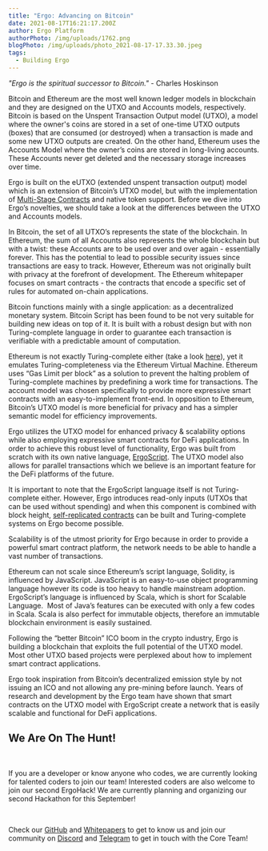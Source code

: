```yaml
---
title: "Ergo: Advancing on Bitcoin"
date: 2021-08-17T16:21:17.200Z
author: Ergo Platform
authorPhoto: /img/uploads/1762.png
blogPhoto: /img/uploads/photo_2021-08-17-17.33.30.jpeg
tags:
  - Building Ergo
---
```

*"Ergo is the spiritual successor to Bitcoin."* - Charles Hoskinson

Bitcoin and Ethereum are the most well known ledger models in blockchain and they are designed on the UTXO and Accounts models, respectively. Bitcoin is based on the Unspent Transaction Output model (UTXO), a model where the owner's coins are stored in a set of one-time UTXO outputs (boxes) that are consumed (or destroyed) when a transaction is made and some new UTXO outputs are created. On the other hand, Ethereum uses the Accounts Model where the owner’s coins are stored in long-living accounts. These Accounts never get deleted and the necessary storage increases over time.

Ergo is built on the eUTXO (extended unspent transaction output) model which is an extension of Bitcoin’s UTXO model, but with the implementation of [Multi-Stage Contracts](https://www.youtube.com/watch?v=g3FlM_WOwBU) and native token support. Before we dive into Ergo’s novelties, we should take a look at the differences between the UTXO and Accounts models. 

In Bitcoin, the set of all UTXO’s represents the state of the blockchain. In Ethereum, the sum of all Accounts also represents the whole blockchain but with a twist: these Accounts are to be used over and over again - essentially forever. This has the potential to lead to possible security issues since transactions are easy to track. However, Ethereum was not originally built with privacy at the forefront of development. The Ethereum whitepaper focuses on smart contracts - the contracts that encode a specific set of rules for automated on-chain applications.

Bitcoin functions mainly with a single application: as a decentralized monetary system. Bitcoin Script has been found to be not very suitable for building new ideas on top of it. It is built with a robust design but with non Turing-complete language in order to guarantee each transaction is verifiable with a predictable amount of computation.

Ethereum is not exactly Turing-complete either (take a look [here](https://media.consensys.net/ethereum-isnt-turing-complete-and-it-doesn-t-matter-anyway-625061294d3c)), yet it emulates Turing-completeness via the Ethereum Virtual Machine. Ethereum uses “Gas Limit per block” as a solution to prevent the halting problem of Turing-complete machines by predefining a work time for transactions. The account model was chosen specifically to provide more expressive smart contracts with an easy-to-implement front-end. In opposition to Ethereum, Bitcoin’s UTXO model is more beneficial for privacy and has a simpler semantic model for efficiency improvements. 

Ergo utilizes the UTXO model for enhanced privacy & scalability options while also employing expressive smart contracts for DeFi applications. In order to achieve this robust level of functionality, Ergo was built from scratch with its own native language, [ErgoScript](https://ergoplatform.org/en/blog/2021-06-09-building-ergo-ergoscript/). The UTXO model also allows for parallel transactions which we believe is an important feature for the DeFi platforms of the future. 

It is important to note that the ErgoScript language itself is not Turing-complete either. However, Ergo introduces read-only inputs (UTXOs that can be used without spending) and when this component is combined with block height, [self-replicated contracts](https://arxiv.org/pdf/1806.10116.pdf) can be built and Turing-complete systems on Ergo become possible.

Scalability is of the utmost priority for Ergo because in order to provide a powerful smart contract platform, the network needs to be able to handle a vast number of transactions.

Ethereum can not scale since Ethereum’s script language, Solidity, is influenced by JavaScript. JavaScript is an easy-to-use object programming language however its code is too heavy to handle mainstream adoption. ErgoScript’s language is influenced by Scala, which is short for Scalable Language.  Most of Java’s features can be executed with only a few codes in Scala. Scala is also perfect for immutable objects, therefore an immutable blockchain environment is easily sustained. 

Following the “better Bitcoin” ICO boom in the crypto industry, Ergo is building a blockchain that exploits the full potential of the UTXO model.  Most other UTXO based projects were perplexed about how to implement smart contract applications. 

Ergo took inspiration from Bitcoin’s decentralized emission style by not issuing an ICO and not allowing any pre-mining before launch. Years of research and development by the Ergo team have shown that smart contracts on the UTXO model with ErgoScript create a network that is easily scalable and functional for DeFi applications.

## We Are On The Hunt!

 

If you are a developer or know anyone who codes, we are currently looking for talented coders to join our team! Interested coders are also welcome to join our second ErgoHack! We are currently planning and organizing our second Hackathon for this September!

 

Check our [GitHub](https://github.com/ergoplatform/ergo) and [Whitepapers](https://ergoplatform.org/en/documents/) to get to know us and join our community on [Discord](https://discord.gg/kj7s7nb) and [Telegram](https://t.me/ergoplatform) to get in touch with the Core Team!